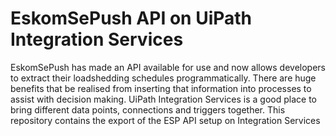 # EskomSePush API on UiPath Integration Services

EskomSePush has made an API available for use and now allows developers to extract their loadshedding schedules programmatically. There are huge benefits that be realised from inserting that information into processes to assist with decision making. UiPath Integration Services is a good place to bring different data points, connections and triggers together. This repository contains the export of the ESP API setup on Integration Services
